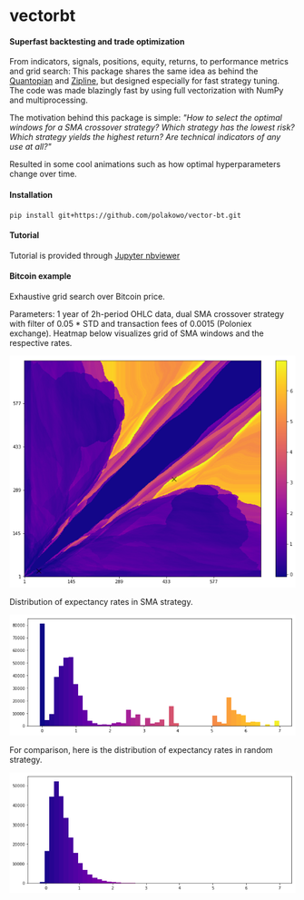 # vectorbt

#### Superfast backtesting and trade optimization

From indicators, signals, positions, equity, returns, to performance metrics and grid search: This package shares the same idea as behind the [Quantopian](https://www.quantopian.com) and [Zipline](https://www.zipline.io), but designed especially for fast strategy tuning. The code was made blazingly fast by using full vectorization with NumPy and multiprocessing.

The motivation behind this package is simple: *"How to select the optimal windows for a SMA crossover strategy? Which strategy has the lowest risk? Which strategy yields the highest return? Are technical indicators of any use at all?"*

Resulted in some cool animations such as how optimal hyperparameters change over time.

#### Installation
```
pip install git+https://github.com/polakowo/vector-bt.git
```

#### Tutorial
Tutorial is provided through [Jupyter nbviewer](http://nbviewer.jupyter.org/github/polakowo/vector-bt/blob/master/example.ipynb)

#### Bitcoin example
Exhaustive grid search over Bitcoin price. 

Parameters: 1 year of 2h-period OHLC data, dual SMA crossover strategy with filter of 0.05 * STD and transaction fees of 0.0015 (Poloniex exchange). Heatmap below visualizes grid of SMA windows and the respective rates.

![SMA-heatmap](SMA-heatmap.png)

Distribution of expectancy rates in SMA strategy. 

![SMA-dist](SMA-dist.png)

For comparison, here is the distribution of expectancy rates in random strategy.

![random-dist](random-dist.png)
